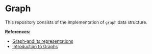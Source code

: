 # Graph

This repository consists of the implementation of `graph` data structure.

**References:**

- [Graph-and its representations](https://www.geeksforgeeks.org/graph-and-its-representations/)
- [Introduction to Graphs](https://www.geeksforgeeks.org/introduction-to-graphs/)

